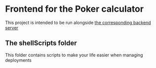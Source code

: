 # Frontend for the Poker calculator

This project is intended to be run alongside [the corresponding backend server](https://github.com/redlukas/winningscalculator)

## The shellScripts folder

This folder contains scripts to make your life easier when managing deployments
